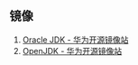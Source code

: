 
## 镜像

1. [Oracle JDK - 华为开源镜像站](https://repo.huaweicloud.com/java/jdk/)
1. [OpenJDK - 华为开源镜像站](https://mirrors.huaweicloud.com/openjdk/)